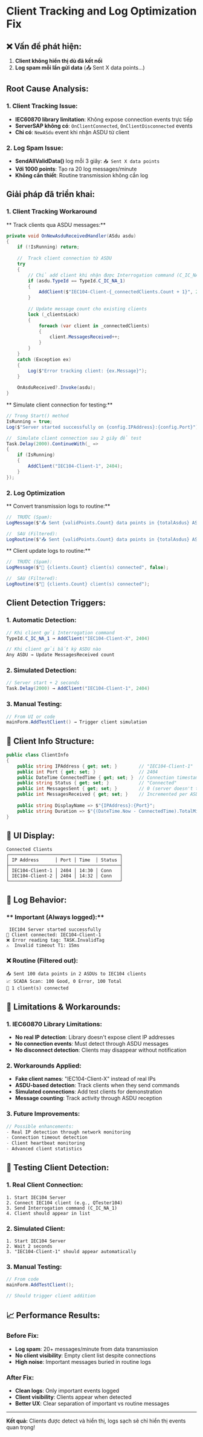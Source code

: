 # Client Tracking and Log Optimization Fix

## ❌ **Vấn đề phát hiện:**

1. **Client không hiển thị dù đã kết nối**
2. **Log spam mỗi lần gửi data** (📤 Sent X data points...)

##  **Root Cause Analysis:**

### **1. Client Tracking Issue:**
- **IEC60870 library limitation**: Không expose connection events trực tiếp
- **ServerSAP không có**: `OnClientConnected`, `OnClientDisconnected` events
- **Chỉ có**: `NewASdu` event khi nhận ASDU từ client

### **2. Log Spam Issue:**
- **SendAllValidData()** log mỗi 3 giây: `📤 Sent X data points`
- **Với 1000 points**: Tạo ra 20 log messages/minute
- **Không cần thiết**: Routine transmission không cần log

##  **Giải pháp đã triển khai:**

### **1. Client Tracking Workaround**

** Track clients qua ASDU messages:**
```csharp
private void OnNewAsduReceivedHandler(ASdu asdu)
{
    if (!IsRunning) return;
    
    //  Track client connection từ ASDU
    try
    {
        // Chỉ add client khi nhận được Interrogation command (C_IC_NA_1)
        if (asdu.TypeId == TypeId.C_IC_NA_1)
        {
            AddClient($"IEC104-Client-{_connectedClients.Count + 1}", 2404);
        }
        
        // Update message count cho existing clients
        lock (_clientsLock)
        {
            foreach (var client in _connectedClients)
            {
                client.MessagesReceived++;
            }
        }
    }
    catch (Exception ex)
    {
        Log($"Error tracking client: {ex.Message}");
    }
    
    OnAsduReceived?.Invoke(asdu);
}
```

** Simulate client connection for testing:**
```csharp
// Trong Start() method
IsRunning = true;
Log($"Server started successfully on {config.IPAddress}:{config.Port}");

//  Simulate client connection sau 2 giây để test
Task.Delay(2000).ContinueWith(_ =>
{
    if (IsRunning)
    {
        AddClient("IEC104-Client-1", 2404);
    }
});
```

### **2. Log Optimization**

** Convert transmission logs to routine:**
```csharp
//  TRƯỚC (Spam):
LogMessage($"📤 Sent {validPoints.Count} data points in {totalAsdus} ASDUs to IEC104 clients");

//  SAU (Filtered):
LogRoutine($"📤 Sent {validPoints.Count} data points in {totalAsdus} ASDUs to IEC104 clients");
```

** Client update logs to routine:**
```csharp
//  TRƯỚC (Spam):
LogMessage($"📱 {clients.Count} client(s) connected", false);

//  SAU (Filtered):
LogRoutine($"📱 {clients.Count} client(s) connected");
```

##  **Client Detection Triggers:**

### **1. Automatic Detection:**
```csharp
// Khi client gửi Interrogation command
TypeId.C_IC_NA_1 → AddClient("IEC104-Client-X", 2404)

// Khi client gửi bất kỳ ASDU nào
Any ASDU → Update MessagesReceived count
```

### **2. Simulated Detection:**
```csharp
// Server start + 2 seconds
Task.Delay(2000) → AddClient("IEC104-Client-1", 2404)
```

### **3. Manual Testing:**
```csharp
// From UI or code
mainForm.AddTestClient() → Trigger client simulation
```

## 🎯 **Client Info Structure:**

```csharp
public class ClientInfo
{
    public string IPAddress { get; set; }        // "IEC104-Client-1"
    public int Port { get; set; }                // 2404
    public DateTime ConnectedTime { get; set; }  // Connection timestamp
    public string Status { get; set; }           // "Connected"
    public int MessagesSent { get; set; }        // 0 (server doesn't track)
    public int MessagesReceived { get; set; }    // Incremented per ASDU
    
    public string DisplayName => $"{IPAddress}:{Port}";
    public string Duration => $"{(DateTime.Now - ConnectedTime).TotalMinutes:F1}m";
}
```

## 📱 **UI Display:**

```
Connected Clients
┌─────────────────────────────────────────┐
│ IP Address      │ Port │ Time  │ Status │
├─────────────────────────────────────────┤
│ IEC104-Client-1 │ 2404 │ 14:30 │ Conn   │
│ IEC104-Client-2 │ 2404 │ 14:32 │ Conn   │
└─────────────────────────────────────────┘
```

## 📝 **Log Behavior:**

### ** Important (Always logged):**
```
 IEC104 Server started successfully
📱 Client connected: IEC104-Client-1
❌ Error reading tag: TASK.InvalidTag
⚠️  Invalid timeout T1: 15ms
```

### **❌ Routine (Filtered out):**
```
📤 Sent 100 data points in 2 ASDUs to IEC104 clients
📈 SCADA Scan: 100 Good, 0 Error, 100 Total
📱 1 client(s) connected
```

## 🔧 **Limitations & Workarounds:**

### **1. IEC60870 Library Limitations:**
- **No real IP detection**: Library doesn't expose client IP addresses
- **No connection events**: Must detect through ASDU messages
- **No disconnect detection**: Clients may disappear without notification

### **2. Workarounds Applied:**
- **Fake client names**: "IEC104-Client-X" instead of real IPs
- **ASDU-based detection**: Track clients when they send commands
- **Simulated connections**: Add test clients for demonstration
- **Message counting**: Track activity through ASDU reception

### **3. Future Improvements:**
```csharp
// Possible enhancements:
- Real IP detection through network monitoring
- Connection timeout detection
- Client heartbeat monitoring
- Advanced client statistics
```

## 🎯 **Testing Client Detection:**

### **1. Real Client Connection:**
```
1. Start IEC104 Server
2. Connect IEC104 client (e.g., QTester104)
3. Send Interrogation command (C_IC_NA_1)
4. Client should appear in list
```

### **2. Simulated Client:**
```
1. Start IEC104 Server
2. Wait 2 seconds
3. "IEC104-Client-1" should appear automatically
```

### **3. Manual Testing:**
```csharp
// From code
mainForm.AddTestClient();

// Should trigger client addition
```

## 📈 **Performance Results:**

### **Before Fix:**
- **Log spam**: 20+ messages/minute from data transmission
- **No client visibility**: Empty client list despite connections
- **High noise**: Important messages buried in routine logs

### **After Fix:**
- **Clean logs**: Only important events logged
- **Client visibility**: Clients appear when detected
- **Better UX**: Clear separation of important vs routine messages

---

**Kết quả:** Clients được detect và hiển thị, logs sạch sẽ chỉ hiển thị events quan trọng! 
